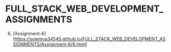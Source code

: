 # FULL_STACK_WEB_DEVELOPMENT_ASSIGNMENTS

6. [Assignment-6] (https://sowmya34545.github.io/FULL_STACK_WEB_DEVELOPMENT_ASSIGNMENTS/Assignment-6/6.html)
